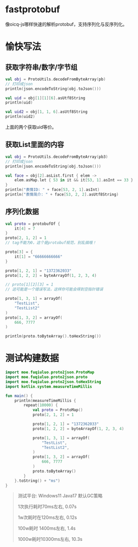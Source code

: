 # fastprotobuf
像oicq-js哪样快速的解析protobuf，支持序列化与反序列化。

# 愉快写法

## 获取字符串/数字/字节组

```kotlin
val obj = ProtoUtils.decodeFromByteArray(pb)
// 打印成json
println(json.encodeToString(obj.toJson()))

val uid = obj[1][1][6].asUtf8String
println(uid)

val uid2 = obj[1, 1, 6].asUtf8String
println(uid2)
````

上面的两个获取uid等价。

## 获取List里面的内容

```kotlin
val obj = ProtoUtils.decodeFromByteArray(pb3)
// 打印成json
println(json.encodeToString(obj.toJson()))

val face = obj[2].asList.first { elem ->
    elem.asMap.let { 53 in it && it[53, 1].asInt == 33 }
}
println("表情ID: " + face[53, 2, 1].asInt)
println("表情简介: " + face[53, 2, 2].asUtf8String)
```

## 序列化数据

```kotlin
val proto = protobufOf {
    it[4] = 7
}
proto[2, 1, 2] = 1 
// tag不能为0，这个是protobuf规范，别乱搞哦！

proto[3] = {
    it[1] = "66666666666"
}

proto[1, 2, 1] = "1372362033"
proto[1, 2, 2] = byteArrayOf(1, 2, 3, 4)

// proto[1][2][3] = 1
// 这可能是一个错误写法，这样你可能会得到空指针错误

proto[1, 3, 1] = arrayOf(
    "TestList",
    "TestList2"
)
proto[1, 3, 2] = arrayOf(
    666, 7777
)

println(proto.toByteArray().toHexString())
```

# 测试构建数据

```kotlin
import moe.fuqiuluo.proto2json.ProtoMap
import moe.fuqiuluo.proto2json.proto
import moe.fuqiuluo.proto2json.toHexString
import kotlin.system.measureTimeMillis

fun main() {
    println(measureTimeMillis {
        repeat(10000) {
            val proto = ProtoMap()
            proto[2, 1, 2] = 1

            proto[1, 2, 1] = "1372362033"
            proto[1, 2, 2] = byteArrayOf(1, 2, 3, 4)

            proto[1, 3, 1] = arrayOf(
                "TestList",
                "TestList2",
            )
            proto[1, 3, 2] = arrayOf(
                666, 7777
            )
            proto.toByteArray()
        }
    }.toString() + "ms")
}
```

> 测试平台: Windows11 Java17 默认GC策略
> 
> 1次执行耗时70ms左右,   0.07s
> 
> 1w次耗时在120ms左右,   0.12s
> 
> 100w耗时 1400ms左右,  1.4s
> 
> 1000w耗时10300ms左右, 10.3s
